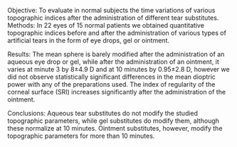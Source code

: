 Objective: To evaluate in normal subjects the time variations of various topographic indices after the administration of different tear substitutes. Methods: In 22 eyes of 15 normal patients we obtained quantitative topographic indices before and after the administration of various types of artificial tears in the form of eye drops, gel or ointment.

 Results: The mean sphere is barely modified after the administration of an aqueous eye drop or gel, while after the administration of an ointment, it varies at minute 3 by 8±4.9 D and at 10 minutes by 0.95±2.8 D, however we did not observe statistically significant differences in the mean dioptric power with any of the preparations used. The index of regularity of the corneal surface (SRI) increases significantly after the administration of the ointment.
 
  Conclusions: Aqueous tear substitutes do not modify the studied topographic parameters, while gel substitutes do modify them, although these normalize at 10 minutes. Ointment substitutes, however, modify the topographic parameters for more than 10 minutes.